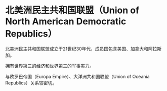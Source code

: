 # 北美洲民主共和国联盟（Union of North American Democratic Republics）

北美洲民主共和国联盟成立于21世纪30年代，成员国包含美国、加拿大和阿拉斯加。

拥有世界第三的经济和世界第三的军事实力。

与欧罗巴帝国（Europa Empire）、大洋洲共和国联盟（Union of Oceania Republics）关系较密切。
